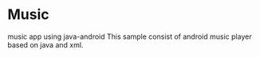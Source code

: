 # Music
music app using java-android 
This sample consist of android music player based on java and xml.
